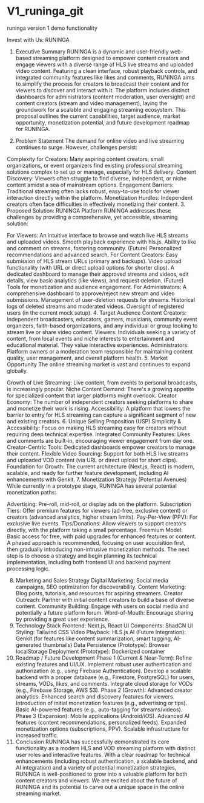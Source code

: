 # V1_runinga_git
runinga version 1 demo functionality

Invest with Us: RUNINGA

1. Executive Summary
RUNINGA is a dynamic and user-friendly web-based streaming platform designed to empower content creators and engage viewers with a diverse range of HLS live streams and uploaded video content. Featuring a clean interface, robust playback controls, and integrated community features like likes and comments, RUNINGA aims to simplify the process for creators to broadcast their content and for viewers to discover and interact with it. The platform includes distinct dashboards for administrators (content moderation, user oversight) and content creators (stream and video management), laying the groundwork for a scalable and engaging streaming ecosystem. This proposal outlines the current capabilities, target audience, market opportunity, monetization potential, and future development roadmap for RUNINGA.

2. Problem Statement
The demand for online video and live streaming continues to surge. However, challenges persist:

Complexity for Creators: Many aspiring content creators, small organizations, or event organizers find existing professional streaming solutions complex to set up or manage, especially for HLS delivery.
Content Discovery: Viewers often struggle to find diverse, independent, or niche content amidst a sea of mainstream options.
Engagement Barriers: Traditional streaming often lacks robust, easy-to-use tools for viewer interaction directly within the platform.
Monetization Hurdles: Independent creators often face difficulties in effectively monetizing their content.
3. Proposed Solution: RUNINGA Platform
RUNINGA addresses these challenges by providing a comprehensive, yet accessible, streaming solution:

For Viewers:
An intuitive interface to browse and watch live HLS streams and uploaded videos.
Smooth playback experience with hls.js.
Ability to like and comment on streams, fostering community.
(Future) Personalized recommendations and advanced search.
For Content Creators:
Easy submission of HLS stream URLs (primary and backups).
Video upload functionality (with URL or direct upload options for shorter clips).
A dedicated dashboard to manage their approved streams and videos, edit details, view basic analytics (like views), and request deletion.
(Future) Tools for monetization and audience engagement.
For Administrators:
A comprehensive dashboard to approve/reject new stream and video submissions.
Management of user-deletion requests for streams.
Historical logs of deleted streams and moderated videos.
Oversight of registered users (in the current mock setup).
4. Target Audience
Content Creators: Independent broadcasters, educators, gamers, musicians, community event organizers, faith-based organizations, and any individual or group looking to stream live or share video content.
Viewers: Individuals seeking a variety of content, from local events and niche interests to entertainment and educational material. They value interactive experiences.
Administrators: Platform owners or a moderation team responsible for maintaining content quality, user management, and overall platform health.
5. Market Opportunity
The online streaming market is vast and continues to expand globally.

Growth of Live Streaming: Live content, from events to personal broadcasts, is increasingly popular.
Niche Content Demand: There's a growing appetite for specialized content that larger platforms might overlook.
Creator Economy: The number of independent creators seeking platforms to share and monetize their work is rising.
Accessibility: A platform that lowers the barrier to entry for HLS streaming can capture a significant segment of new and existing creators.
6. Unique Selling Proposition (USP)
Simplicity & Accessibility: Focus on making HLS streaming easy for creators without requiring deep technical expertise.
Integrated Community Features: Likes and comments are built-in, encouraging viewer engagement from day one.
Creator-Centric Tools: Dedicated dashboards empower creators to manage their content.
Flexible Video Sourcing: Support for both HLS live streams and uploaded VOD content (via URL or direct upload for short clips).
Foundation for Growth: The current architecture (Next.js, React) is modern, scalable, and ready for further feature development, including AI enhancements with Genkit.
7. Monetization Strategy (Potential Avenues)
While currently in a prototype stage, RUNINGA has several potential monetization paths:

Advertising: Pre-roll, mid-roll, or display ads on the platform.
Subscription Tiers: Offer premium features for viewers (ad-free, exclusive content) or creators (advanced analytics, higher stream limits).
Pay-Per-View (PPV): For exclusive live events.
Tips/Donations: Allow viewers to support creators directly, with the platform taking a small percentage.
Freemium Model: Basic access for free, with paid upgrades for enhanced features or content.
A phased approach is recommended, focusing on user acquisition first, then gradually introducing non-intrusive monetization methods. The next step is to choose a strategy and begin planning its technical implementation, including both frontend UI and backend payment processing logic.

8. Marketing and Sales Strategy
Digital Marketing: Social media campaigns, SEO optimization for discoverability.
Content Marketing: Blog posts, tutorials, and resources for aspiring streamers.
Creator Outreach: Partner with initial content creators to build a base of diverse content.
Community Building: Engage with users on social media and potentially a future platform forum.
Word-of-Mouth: Encourage sharing by providing a great user experience.
9. Technology Stack
Frontend: Next.js, React
UI Components: ShadCN UI
Styling: Tailwind CSS
Video Playback: HLS.js
AI (Future Integration): Genkit (for features like content summarization, smart tagging, AI-generated thumbnails)
Data Persistence (Prototype): Browser localStorage
Deployment (Prototype): Dockerized container
10. Roadmap / Future Development
Phase 1 (Current & Near-Term):
Refine existing features and UI/UX.
Implement robust user authentication and authorization (e.g., using Firebase Authentication).
Develop a scalable backend with a proper database (e.g., Firestore, PostgreSQL) for users, streams, VODs, likes, and comments.
Integrate cloud storage for VODs (e.g., Firebase Storage, AWS S3).
Phase 2 (Growth):
Advanced creator analytics.
Enhanced search and discovery features for viewers.
Introduction of initial monetization features (e.g., advertising or tips).
Basic AI-powered features (e.g., auto-tagging for streams/videos).
Phase 3 (Expansion):
Mobile applications (Android/iOS).
Advanced AI features (content recommendations, personalized feeds).
Expanded monetization options (subscriptions, PPV).
Scalable infrastructure for increased traffic.
11. Conclusion
RUNINGA has successfully demonstrated its core functionality as a modern HLS and VOD streaming platform with distinct user roles and interactive features. With a clear roadmap for technical enhancements (including robust authentication, a scalable backend, and AI integration) and a variety of potential monetization strategies, RUNINGA is well-positioned to grow into a valuable platform for both content creators and viewers. We are excited about the future of RUNINGA and its potential to carve out a unique space in the online streaming market.
